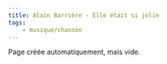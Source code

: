 ```yaml
---
title: Alain Barrière - Elle était si jolie
tags:
    - musique/chanson
---
```


Page créée automatiquement, mais vide.

